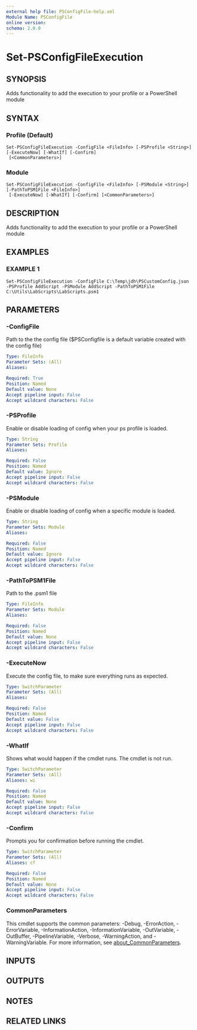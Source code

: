 ```yaml
---
external help file: PSConfigFile-help.xml
Module Name: PSConfigFile
online version:
schema: 2.0.0
---
```


# Set-PSConfigFileExecution

## SYNOPSIS
Adds functionality to add the execution to your profile or a PowerShell module

## SYNTAX

### Profile (Default)
```
Set-PSConfigFileExecution -ConfigFile <FileInfo> [-PSProfile <String>] [-ExecuteNow] [-WhatIf] [-Confirm]
 [<CommonParameters>]
```

### Module
```
Set-PSConfigFileExecution -ConfigFile <FileInfo> [-PSModule <String>] [-PathToPSM1File <FileInfo>]
 [-ExecuteNow] [-WhatIf] [-Confirm] [<CommonParameters>]
```

## DESCRIPTION
Adds functionality to add the execution to your profile or a PowerShell module

## EXAMPLES

### EXAMPLE 1
```
Set-PSConfigFileExecution -ConfigFile C:\Temp\jdh\PSCustomConfig.json -PSProfile AddScript -PSModule AddScript -PathToPSM1File C:\Utils\LabScripts\LabScripts.psm1
```

## PARAMETERS

### -ConfigFile
Path to the the config file ($PSConfigfile is a default variable created with the config file)

```yaml
Type: FileInfo
Parameter Sets: (All)
Aliases:

Required: True
Position: Named
Default value: None
Accept pipeline input: False
Accept wildcard characters: False
```

### -PSProfile
Enable or disable loading of config when your ps profile is loaded.

```yaml
Type: String
Parameter Sets: Profile
Aliases:

Required: False
Position: Named
Default value: Ignore
Accept pipeline input: False
Accept wildcard characters: False
```

### -PSModule
Enable or disable loading of config when a specific module is loaded.

```yaml
Type: String
Parameter Sets: Module
Aliases:

Required: False
Position: Named
Default value: Ignore
Accept pipeline input: False
Accept wildcard characters: False
```

### -PathToPSM1File
Path to the .psm1 file

```yaml
Type: FileInfo
Parameter Sets: Module
Aliases:

Required: False
Position: Named
Default value: None
Accept pipeline input: False
Accept wildcard characters: False
```

### -ExecuteNow
Execute the config file, to make sure everything runs as expected.

```yaml
Type: SwitchParameter
Parameter Sets: (All)
Aliases:

Required: False
Position: Named
Default value: False
Accept pipeline input: False
Accept wildcard characters: False
```

### -WhatIf
Shows what would happen if the cmdlet runs.
The cmdlet is not run.

```yaml
Type: SwitchParameter
Parameter Sets: (All)
Aliases: wi

Required: False
Position: Named
Default value: None
Accept pipeline input: False
Accept wildcard characters: False
```

### -Confirm
Prompts you for confirmation before running the cmdlet.

```yaml
Type: SwitchParameter
Parameter Sets: (All)
Aliases: cf

Required: False
Position: Named
Default value: None
Accept pipeline input: False
Accept wildcard characters: False
```

### CommonParameters
This cmdlet supports the common parameters: -Debug, -ErrorAction, -ErrorVariable, -InformationAction, -InformationVariable, -OutVariable, -OutBuffer, -PipelineVariable, -Verbose, -WarningAction, and -WarningVariable. For more information, see [about_CommonParameters](http://go.microsoft.com/fwlink/?LinkID=113216).

## INPUTS

## OUTPUTS

## NOTES

## RELATED LINKS
